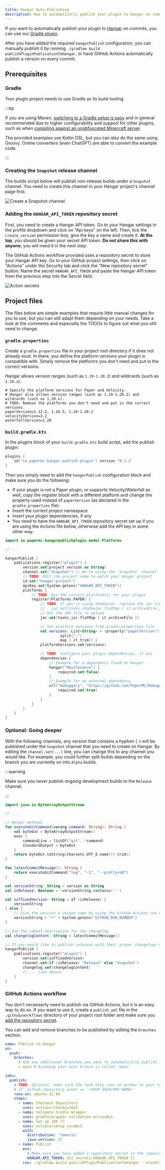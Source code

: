 ```yaml
---
title: Hangar Auto-Publishing
description: How to automatically publish your plugin to Hangar on commits.
---
```


If you want to automatically publish your plugin to [Hangar](https://hangar.papermc.io/) on commits, you can use
our [Gradle plugin](https://github.com/HangarMC/hangar-publish-plugin).

After you have added the required `hangarPublish` configuration, you can manually publish it by
running `./gradlew build publishPluginPublicationToHangar`, or have GitHub Actions automatically publish a version on
every commit.

## Prerequisites

### Gradle

Your plugin project needs to use Gradle as its build tooling.

:::tip

If you are using
Maven, [switching to a Gradle setup is easy](https://docs.gradle.org/current/userguide/migrating_from_maven.html) and in
general recommended due to higher configurability and support for other plugins, such as
when [compiling against an unobfuscated Minecraft server](/paper/dev/userdev).

The provided examples use Kotlin DSL, but you can also do the same using Groovy. Online converters (even ChatGPT)
are able to convert the example code.

:::

### Creating the `Snapshot` release channel

The builds script below will publish non-release builds under a `Snapshot` channel. You need to create this channel in
your Hangar project's channel page first.

![Create a Snapshot channel](https://i.imgur.com/p4UEIeJ.png)

### Adding the `HANGAR_API_TOKEN` repository secret

First, you need to create a Hangar API token. Go to your Hangar settings in the profile dropdown and click on "Api keys" on the left. Then, tick
the `create_version` permission box, give the key a name and create it. **At the top**, you should be given your secret API
token. **Do not share this with anyone**; you will need it in the next step.

The GitHub Actions workflow provided uses a repository secret to store your Hangar API key. Go to your GitHub project settings,
then click on "Actions" under the Security tab and click the "New repository secret" button. Name the
secret `HANGAR_API_TOKEN` and paste the Hangar API token from the previous step into the Secret field.

![Action secrets](https://i.imgur.com/l11Bnx5.png)

## Project files

The files below are simple examples that require little manual changes for you to use, but you can still adapt them
depending on your needs. Take a look at the comments and especially the TODOs to figure out what you still need to
change.

### `gradle.properties`

Create a `gradle.properties` file in your project root directory if it does not already exist. In there, you define the
platform versions your plugin is compatible with. Simply remove the platforms you don't need and put in the correct
versions.

Hangar allows version ranges (such as `1.19-1.20.2`) and wildcards (such as `1.20.x`).

```properties
# Specify the platform versions for Paper and Velocity.
# Hangar also allows version ranges (such as 1.19-1.20.2) and wildcards (such as 1.20.x).
# TODO: Remove the platforms you don't need and put in the correct versions.
paperVersion=1.12.2, 1.16.5, 1.19-1.20.2
velocityVersion=3.2
waterfallVersion=1.20
```

### `build.gradle.kts`

In the plugins block of your `build.gradle.kts` build script, add the publish plugin:

```kotlin
plugins {
    id("io.papermc.hangar-publish-plugin") version "0.1.2"
}
```

Then you simply need to add the `hangarPublish` configuration block and make sure you do the following:

- If your plugin is not a Paper plugin, or supports Velocity/Waterfall as well, copy the register block with a different
  platform and change the property used instead of `paperVersion` (as declared in the `gradle.properties` file).
- Insert the correct project namespace
- Insert your plugin dependencies, if any
- You need to have the `HANGAR_API_TOKEN` repository secret set up if you are using the Actions file below, otherwise add the
  API key in some other way.

```kotlin
import io.papermc.hangarpublishplugin.model.Platforms

// ...

hangarPublish {
    publications.register("plugin") {
        version.set(project.version as String)
        channel.set("Snapshot") // We're using the 'Snapshot' channel
        // TODO: Edit the project name to match your Hangar project
        id.set("hangar-project")
        apiKey.set(System.getenv("HANGAR_API_TOKEN"))
        platforms {
            // TODO: Use the correct platform(s) for your plugin
            register(Platforms.PAPER) {
                // TODO: If you're using ShadowJar, replace the jar lines with the appropriate task:
                //   jar.set(tasks.shadowJar.flatMap { it.archiveFile })
                // Set the JAR file to upload
                jar.set(tasks.jar.flatMap { it.archiveFile })

                // Set platform versions from gradle.properties file
                val versions: List<String> = (property("paperVersion") as String)
                        .split(",")
                        .map { it.trim() }
                platformVersions.set(versions)

                // TODO: Configure your plugin dependencies, if any
                dependencies {
                    // Example for a dependency found on Hangar
                    hangar("Maintenance") {
                        required.set(false)
                    }
                    // Example for an external dependency
                    url("Debuggery", "https://github.com/PaperMC/Debuggery") {
                        required.set(true)
                    }
                }
            }
        }
    }
}
```

### Optional: Going deeper

With the following channels, any version that contains a hyphen (`-`) will be published under the `Snapshot` channel
that you need to create on Hangar. By editing the `channel.set(...)` line, you can change this to any channel you would
like. For example, you could further split builds depending on the branch you are currently on into `Alpha` builds.

:::warning

Make sure you never publish ongoing development builds to the `Release` channel.

:::

```kotlin
import java.io.ByteArrayOutputStream

// ...

// Helper methods
fun executeGitCommand(vararg command: String): String {
    val byteOut = ByteArrayOutputStream()
    exec {
        commandLine = listOf("git", *command)
        standardOutput = byteOut
    }
    return byteOut.toString(Charsets.UTF_8.name()).trim()
}

fun latestCommitMessage(): String {
    return executeGitCommand("log", "-1", "--pretty=%B")
}

val versionString: String = version as String
val isRelease: Boolean = !versionString.contains('-')

val suffixedVersion: String = if (isRelease) {
    versionString
} else {
    // Give the version a unique name by using the GitHub Actions run number
    versionString + "+" + System.getenv("GITHUB_RUN_NUMBER")
}

// Use the commit description for the changelog
val changelogContent: String = latestCommitMessage()

// If you would like to publish releases with their proper changelogs manually, simply add an if statement with the `isRelease` variable here.
hangarPublish {
    publications.register("plugin") {
        version.set(suffixedVersion)
        channel.set(if (isRelease) "Release" else "Snapshot")
        changelog.set(changelogContent)
        // ... (see above)
    }
}
```

### GitHub Actions workflow

You don't necessarily need to publish via GitHub Actions, but it is an easy way to do so. If you want to use it, create
a `publish.yml` file in the `.github/workflows` directory of your project root folder and make sure
you [add the repository secret](#adding-the-hangar_api_token-repository-secret).

You can add and remove branches to be published by editing the `branches` section.

```yaml
name: Publish to Hangar
on:
  push:
    branches:
      # Add any additional branches you want to automatically publish from
      - main # Assuming your main branch is called 'main'

jobs:
  publish:
    # TODO: Optional, make sure the task only runs on pushes to your repository and doesn't fail on forks. Uncomment the line below and put the repo owner into the quotes
    # if: github.repository_owner == '<YOUR USER/ORG NAME>'
    runs-on: ubuntu-22.04
    steps:
      - name: Checkout Repository
        uses: actions/checkout@v3
      - name: Validate Gradle Wrapper
        uses: gradle/wrapper-validation-action@v1
      - name: Set up JDK 17
        uses: actions/setup-java@v3
        with:
          distribution: 'temurin'
          java-version: 17
      - name: Publish
        env:
          # Make sure you have added a repository secret in the repository's settings
          HANGAR_API_TOKEN: ${{ secrets.HANGAR_API_TOKEN }}
        run: ./gradlew build publishPluginPublicationToHangar --stacktrace
```
